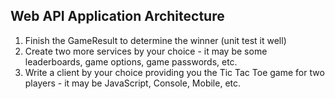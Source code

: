 ## Web API Application Architecture

1. Finish the GameResult to determine the winner (unit test it well)
2. Create two more services by your choice - it may be some leaderboards, game options, game passwords, etc.
3. Write a client by your choice providing you the Tic Tac Toe game for two players - it may be JavaScript, Console, Mobile, etc.